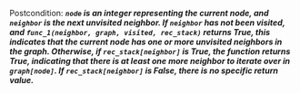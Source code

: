 Postcondition: ***`node` is an integer representing the current node, and `neighbor` is the next unvisited neighbor. If `neighbor` has not been visited, and `func_1(neighbor, graph, visited, rec_stack)` returns True, this indicates that the current node has one or more unvisited neighbors in the graph. Otherwise, if `rec_stack[neighbor]` is True, the function returns True, indicating that there is at least one more neighbor to iterate over in `graph[node]`. If `rec_stack[neighbor]` is False, there is no specific return value.***